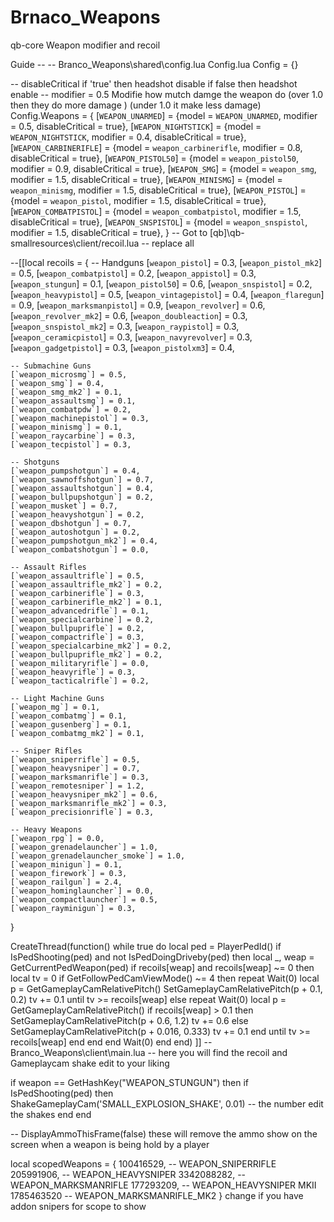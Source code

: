 # Brnaco_Weapons
qb-core Weapon modifier and recoil

Guide
-- -- Branco_Weapons\shared\config.lua 
Config.lua 
Config = {}

-- disableCritical if 'true' then headshot disable if false then headshot enable
-- modifier = 0.5  Modifie how mutch damge the weapon do (over 1.0 then they do more damage ) (under 1.0 it make less damage)
Config.Weapons = {
    [`WEAPON_UNARMED`] = {model = `WEAPON_UNARMED`, modifier = 0.5, disableCritical = true},
    [`WEAPON_NIGHTSTICK`] = {model = `WEAPON_NIGHTSTICK`, modifier = 0.4, disableCritical = true},
    [`WEAPON_CARBINERIFLE`] = {model = `weapon_carbinerifle`, modifier = 0.8, disableCritical = true},
    [`WEAPON_PISTOL50`] = {model = `weapon_pistol50`, modifier = 0.9, disableCritical = true},
    [`WEAPON_SMG`] = {model = `weapon_smg`, modifier = 1.5, disableCritical = true},
    [`WEAPON_MINISMG`] = {model = `weapon_minismg`, modifier = 1.5, disableCritical = true},
    [`WEAPON_PISTOL`] = {model = `weapon_pistol`, modifier = 1.5, disableCritical = true},
    [`WEAPON_COMBATPISTOL`] = {model = `weapon_combatpistol`, modifier = 1.5, disableCritical = true},
    [`WEAPON_SNSPISTOL`] = {model = `weapon_snspistol`, modifier = 1.5, disableCritical = true},
}
-- Got to [qb]\qb-smallresources\client/recoil.lua
-- replace all 

--[[local recoils = {
    -- Handguns
    [`weapon_pistol`] = 0.3,
    [`weapon_pistol_mk2`] = 0.5,
    [`weapon_combatpistol`] = 0.2,
    [`weapon_appistol`] = 0.3,
    [`weapon_stungun`] = 0.1,
    [`weapon_pistol50`] = 0.6,
    [`weapon_snspistol`] = 0.2,
    [`weapon_heavypistol`] = 0.5,
    [`weapon_vintagepistol`] = 0.4,
    [`weapon_flaregun`] = 0.9,
    [`weapon_marksmanpistol`] = 0.9,
    [`weapon_revolver`] = 0.6,
    [`weapon_revolver_mk2`] = 0.6,
    [`weapon_doubleaction`] = 0.3,
    [`weapon_snspistol_mk2`] = 0.3,
    [`weapon_raypistol`] = 0.3,
    [`weapon_ceramicpistol`] = 0.3,
    [`weapon_navyrevolver`] = 0.3,
    [`weapon_gadgetpistol`] = 0.3,
    [`weapon_pistolxm3`] = 0.4,

    -- Submachine Guns
    [`weapon_microsmg`] = 0.5,
    [`weapon_smg`] = 0.4,
    [`weapon_smg_mk2`] = 0.1,
    [`weapon_assaultsmg`] = 0.1,
    [`weapon_combatpdw`] = 0.2,
    [`weapon_machinepistol`] = 0.3,
    [`weapon_minismg`] = 0.1,
    [`weapon_raycarbine`] = 0.3,
    [`weapon_tecpistol`] = 0.3,

    -- Shotguns
    [`weapon_pumpshotgun`] = 0.4,
    [`weapon_sawnoffshotgun`] = 0.7,
    [`weapon_assaultshotgun`] = 0.4,
    [`weapon_bullpupshotgun`] = 0.2,
    [`weapon_musket`] = 0.7,
    [`weapon_heavyshotgun`] = 0.2,
    [`weapon_dbshotgun`] = 0.7,
    [`weapon_autoshotgun`] = 0.2,
    [`weapon_pumpshotgun_mk2`] = 0.4,
    [`weapon_combatshotgun`] = 0.0,

    -- Assault Rifles
    [`weapon_assaultrifle`] = 0.5,
    [`weapon_assaultrifle_mk2`] = 0.2,
    [`weapon_carbinerifle`] = 0.3,
    [`weapon_carbinerifle_mk2`] = 0.1,
    [`weapon_advancedrifle`] = 0.1,
    [`weapon_specialcarbine`] = 0.2,
    [`weapon_bullpuprifle`] = 0.2,
    [`weapon_compactrifle`] = 0.3,
    [`weapon_specialcarbine_mk2`] = 0.2,
    [`weapon_bullpuprifle_mk2`] = 0.2,
    [`weapon_militaryrifle`] = 0.0,
    [`weapon_heavyrifle`] = 0.3,
    [`weapon_tacticalrifle`] = 0.2,

    -- Light Machine Guns
    [`weapon_mg`] = 0.1,
    [`weapon_combatmg`] = 0.1,
    [`weapon_gusenberg`] = 0.1,
    [`weapon_combatmg_mk2`] = 0.1,

    -- Sniper Rifles
    [`weapon_sniperrifle`] = 0.5,
    [`weapon_heavysniper`] = 0.7,
    [`weapon_marksmanrifle`] = 0.3,
    [`weapon_remotesniper`] = 1.2,
    [`weapon_heavysniper_mk2`] = 0.6,
    [`weapon_marksmanrifle_mk2`] = 0.3,
    [`weapon_precisionrifle`] = 0.3,

    -- Heavy Weapons
    [`weapon_rpg`] = 0.0,
    [`weapon_grenadelauncher`] = 1.0,
    [`weapon_grenadelauncher_smoke`] = 1.0,
    [`weapon_minigun`] = 0.1,
    [`weapon_firework`] = 0.3,
    [`weapon_railgun`] = 2.4,
    [`weapon_hominglauncher`] = 0.0,
    [`weapon_compactlauncher`] = 0.5,
    [`weapon_rayminigun`] = 0.3,
}

CreateThread(function()
    while true do
        local ped = PlayerPedId()
        if IsPedShooting(ped) and not IsPedDoingDriveby(ped) then
            local _, weap = GetCurrentPedWeapon(ped)
            if recoils[weap] and recoils[weap] ~= 0 then
                local tv = 0
                if GetFollowPedCamViewMode() ~= 4 then
                    repeat
                        Wait(0)
                        local p = GetGameplayCamRelativePitch()
                        SetGameplayCamRelativePitch(p + 0.1, 0.2)
                        tv += 0.1
                    until tv >= recoils[weap]
                else
                    repeat
                        Wait(0)
                        local p = GetGameplayCamRelativePitch()
                        if recoils[weap] > 0.1 then
                            SetGameplayCamRelativePitch(p + 0.6, 1.2)
                            tv += 0.6
                        else
                            SetGameplayCamRelativePitch(p + 0.016, 0.333)
                            tv += 0.1
                        end
                    until tv >= recoils[weap]
                end
            end
        end
        Wait(0)
    end
end)
]]
-- Branco_Weapons\client\main.lua
-- here you will find the recoil and Gameplaycam shake edit to your liking 

if weapon == GetHashKey("WEAPON_STUNGUN") then
			if IsPedShooting(ped) then
				ShakeGameplayCam('SMALL_EXPLOSION_SHAKE', 0.01) -- the number edit the shakes
			end
		end

-- 	DisplayAmmoThisFrame(false) these will remove the ammo show on the screen when a weapon is being hold by a player 

local scopedWeapons = 
{
    100416529,  -- WEAPON_SNIPERRIFLE
    205991906,  -- WEAPON_HEAVYSNIPER
    3342088282, -- WEAPON_MARKSMANRIFLE
	177293209,   -- WEAPON_HEAVYSNIPER MKII
	1785463520  -- WEAPON_MARKSMANRIFLE_MK2
}
change if you have addon snipers for scope to show 
